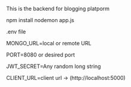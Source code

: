 This is the backend for blogging platporm

npm install
nodemon app.js

.env file

MONGO_URL=local or remote URL 

PORT=8080 or desired port

JWT_SECRET=Any random long string

CLIENT_URL=client url -> (http://localhost:5000)
